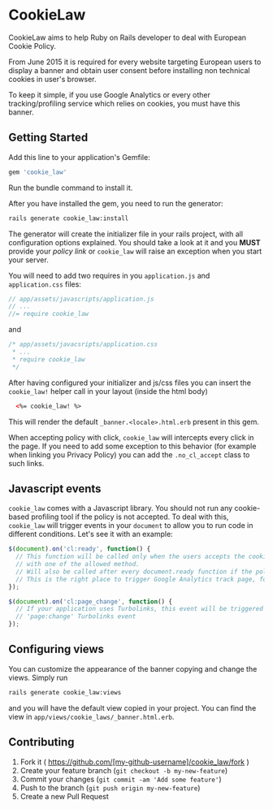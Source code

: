 # CookieLaw

CookieLaw aims to help Ruby on Rails developer to deal with European Cookie Policy.

From June 2015 it is required for every website targeting European users to display a banner and obtain user consent before installing non technical cookies in user's browser.

To keep it simple, if you use Google Analytics or every other tracking/profiling service which relies on cookies, you must have this banner.

## Getting Started

Add this line to your application's Gemfile:

```ruby
gem 'cookie_law'
```

Run the bundle command to install it.

After you have installed the gem, you need to run the generator:

```sh
rails generate cookie_law:install
```

The generator will create the initializer file in your rails project,
with all configuration options explained. You should take a look at it
and you **MUST** provide your *policy link* or `cookie_law` will raise
an exception when you start your server.

You will need to add two requires in you `application.js` and `application.css` files:

```javascript
// app/assets/javascripts/application.js
// ...
//= require cookie_law
```

and

```css
/* app/assets/javacsripts/application.css
 * ...
 * require cookie_law
 */
```

After having configured your initializer and js/css files you can insert the `cookie_law!`
helper call in your layout (inside the html body)

```html
  <%= cookie_law! %>
```

This will render the default `_banner.<locale>.html.erb` present in this gem.

When accepting policy with click, `cookie_law` will intercepts every click in the page. If you need to
add some exception to this behavior (for example when linking you Privacy Policy) you can add the 
`.no_cl_accept` class to such links.

## Javascript events

`cookie_law` comes with a Javascript library. You should not run any cookie-based profiling tool
if the policy is not accepted. To deal with this, `cookie_law` will trigger events in your `document`
to allow you to run code in different conditions. Let's see it with an example:

```javascript
$(document).on('cl:ready', function() {
  // This function will be called only when the users accepts the cookie policy
  // with one of the allowed method.
  // Will also be called after every document.ready function if the policy has been accepted.
  // This is the right place to trigger Google Analytics track page, for example
});

$(document).on('cl:page_change', function() {
  // If your application uses Turbolinks, this event will be triggered after every
  // 'page:change' Turbolinks event
});
```

## Configuring views

You can customize the appearance of the banner copying and change the views.
Simply run

```sh
rails generate cookie_law:views
```

and you will have the default view copied in your project. You can find the view in `app/views/cookie_laws/_banner.html.erb`.

## Contributing

1. Fork it ( https://github.com/[my-github-username]/cookie_law/fork )
2. Create your feature branch (`git checkout -b my-new-feature`)
3. Commit your changes (`git commit -am 'Add some feature'`)
4. Push to the branch (`git push origin my-new-feature`)
5. Create a new Pull Request
